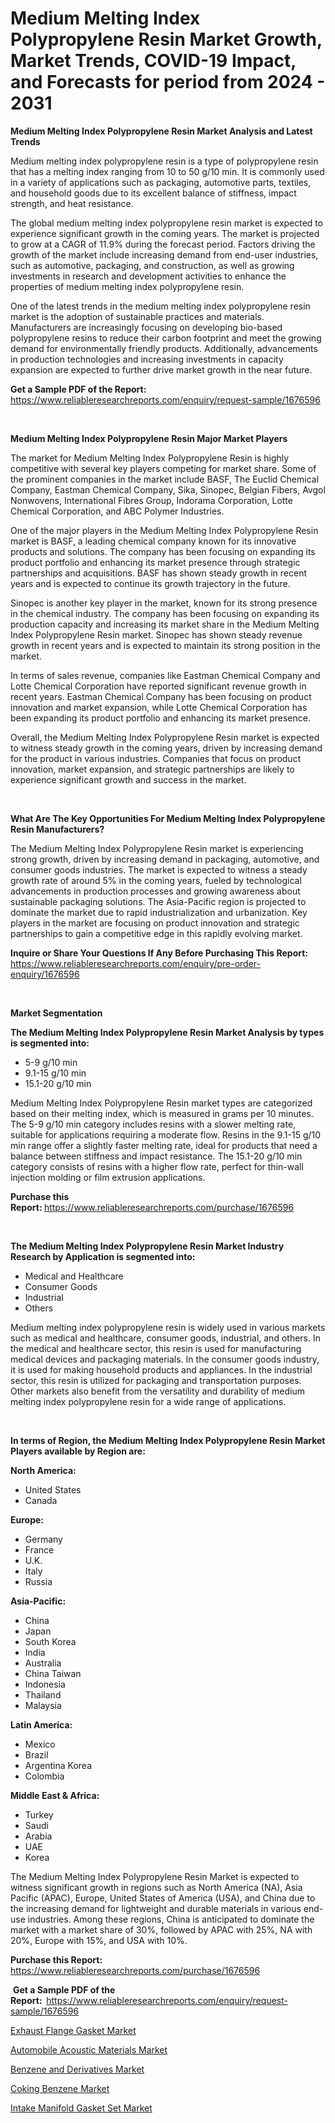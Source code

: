 <p><h1>Medium Melting Index Polypropylene Resin Market Growth, Market Trends, COVID-19 Impact, and Forecasts for period from 2024 - 2031</h1></p><p><strong>Medium Melting Index Polypropylene Resin Market Analysis and Latest Trends</strong></p>
<p><p>Medium melting index polypropylene resin is a type of polypropylene resin that has a melting index ranging from 10 to 50 g/10 min. It is commonly used in a variety of applications such as packaging, automotive parts, textiles, and household goods due to its excellent balance of stiffness, impact strength, and heat resistance.</p><p>The global medium melting index polypropylene resin market is expected to experience significant growth in the coming years. The market is projected to grow at a CAGR of 11.9% during the forecast period. Factors driving the growth of the market include increasing demand from end-user industries, such as automotive, packaging, and construction, as well as growing investments in research and development activities to enhance the properties of medium melting index polypropylene resin.</p><p>One of the latest trends in the medium melting index polypropylene resin market is the adoption of sustainable practices and materials. Manufacturers are increasingly focusing on developing bio-based polypropylene resins to reduce their carbon footprint and meet the growing demand for environmentally friendly products. Additionally, advancements in production technologies and increasing investments in capacity expansion are expected to further drive market growth in the near future.</p></p>
<p><strong>Get a Sample PDF of the Report:&nbsp;</strong> <a href="https://www.reliableresearchreports.com/enquiry/request-sample/1676596">https://www.reliableresearchreports.com/enquiry/request-sample/1676596</a></p>
<p>&nbsp;</p>
<p><strong>Medium Melting Index Polypropylene Resin Major Market Players</strong></p>
<p><p>The market for Medium Melting Index Polypropylene Resin is highly competitive with several key players competing for market share. Some of the prominent companies in the market include BASF, The Euclid Chemical Company, Eastman Chemical Company, Sika, Sinopec, Belgian Fibers, Avgol Nonwovens, International Fibres Group, Indorama Corporation, Lotte Chemical Corporation, and ABC Polymer Industries.</p><p>One of the major players in the Medium Melting Index Polypropylene Resin market is BASF, a leading chemical company known for its innovative products and solutions. The company has been focusing on expanding its product portfolio and enhancing its market presence through strategic partnerships and acquisitions. BASF has shown steady growth in recent years and is expected to continue its growth trajectory in the future.</p><p>Sinopec is another key player in the market, known for its strong presence in the chemical industry. The company has been focusing on expanding its production capacity and increasing its market share in the Medium Melting Index Polypropylene Resin market. Sinopec has shown steady revenue growth in recent years and is expected to maintain its strong position in the market.</p><p>In terms of sales revenue, companies like Eastman Chemical Company and Lotte Chemical Corporation have reported significant revenue growth in recent years. Eastman Chemical Company has been focusing on product innovation and market expansion, while Lotte Chemical Corporation has been expanding its product portfolio and enhancing its market presence.</p><p>Overall, the Medium Melting Index Polypropylene Resin market is expected to witness steady growth in the coming years, driven by increasing demand for the product in various industries. Companies that focus on product innovation, market expansion, and strategic partnerships are likely to experience significant growth and success in the market.</p></p>
<p>&nbsp;</p>
<p><strong>What Are The Key Opportunities For Medium Melting Index Polypropylene Resin Manufacturers?</strong></p>
<p><p>The Medium Melting Index Polypropylene Resin market is experiencing strong growth, driven by increasing demand in packaging, automotive, and consumer goods industries. The market is expected to witness a steady growth rate of around 5% in the coming years, fueled by technological advancements in production processes and growing awareness about sustainable packaging solutions. The Asia-Pacific region is projected to dominate the market due to rapid industrialization and urbanization. Key players in the market are focusing on product innovation and strategic partnerships to gain a competitive edge in this rapidly evolving market.</p></p>
<p><strong>Inquire or Share Your Questions If Any Before Purchasing This Report:</strong> <a href="https://www.reliableresearchreports.com/enquiry/pre-order-enquiry/1676596">https://www.reliableresearchreports.com/enquiry/pre-order-enquiry/1676596</a></p>
<p>&nbsp;</p>
<p><strong>Market Segmentation</strong></p>
<p><strong>The Medium Melting Index Polypropylene Resin Market Analysis by types is segmented into:</strong></p>
<p><ul><li>5-9 g/10 min</li><li>9.1-15 g/10 min</li><li>15.1-20 g/10 min</li></ul></p>
<p><p>Medium Melting Index Polypropylene Resin market types are categorized based on their melting index, which is measured in grams per 10 minutes. The 5-9 g/10 min category includes resins with a slower melting rate, suitable for applications requiring a moderate flow. Resins in the 9.1-15 g/10 min range offer a slightly faster melting rate, ideal for products that need a balance between stiffness and impact resistance. The 15.1-20 g/10 min category consists of resins with a higher flow rate, perfect for thin-wall injection molding or film extrusion applications.</p></p>
<p><strong>Purchase this Report:&nbsp;</strong><a href="https://www.reliableresearchreports.com/purchase/1676596">https://www.reliableresearchreports.com/purchase/1676596</a></p>
<p>&nbsp;</p>
<p><strong>The Medium Melting Index Polypropylene Resin Market Industry Research by Application is segmented into:</strong></p>
<p><ul><li>Medical and Healthcare</li><li>Consumer Goods</li><li>Industrial</li><li>Others</li></ul></p>
<p><p>Medium melting index polypropylene resin is widely used in various markets such as medical and healthcare, consumer goods, industrial, and others. In the medical and healthcare sector, this resin is used for manufacturing medical devices and packaging materials. In the consumer goods industry, it is used for making household products and appliances. In the industrial sector, this resin is utilized for packaging and transportation purposes. Other markets also benefit from the versatility and durability of medium melting index polypropylene resin for a wide range of applications.</p></p>
<p>&nbsp;</p>
<p><strong>In terms of Region, the Medium Melting Index Polypropylene Resin Market Players available by Region are:</strong></p>
<p>
    <p> <strong> North America: </strong>
        <ul>
            <li>United States</li>
            <li>Canada</li>
        </ul>
        </p> 
    <p> <strong> Europe: </strong>
        <ul>
            <li>Germany</li>
            <li>France</li>
            <li>U.K.</li>
            <li>Italy</li>
            <li>Russia</li>
        </ul>
        </p> 
    <p> <strong> Asia-Pacific: </strong>
        <ul>
            <li>China</li>
            <li>Japan</li>
            <li>South Korea</li>
            <li>India</li>
            <li>Australia</li>
            <li>China Taiwan</li>
            <li>Indonesia</li>
            <li>Thailand</li>
            <li>Malaysia</li>
        </ul>
        </p> 
    <p> <strong> Latin America: </strong>
        <ul>
            <li>Mexico</li>
            <li>Brazil</li>
            <li>Argentina Korea</li>
            <li>Colombia</li>
        </ul>
        </p> 
    <p> <strong> Middle East & Africa: </strong>
        <ul>
            <li>Turkey</li>
            <li>Saudi</li>
            <li>Arabia</li>
            <li>UAE</li>
            <li>Korea</li>
        </ul>
    </p>
    </p>
<p><p>The Medium Melting Index Polypropylene Resin Market is expected to witness significant growth in regions such as North America (NA), Asia Pacific (APAC), Europe, United States of America (USA), and China due to the increasing demand for lightweight and durable materials in various end-use industries. Among these regions, China is anticipated to dominate the market with a market share of 30%, followed by APAC with 25%, NA with 20%, Europe with 15%, and USA with 10%.</p></p>
<p><strong>Purchase this Report: </strong><a href="https://www.reliableresearchreports.com/purchase/1676596">https://www.reliableresearchreports.com/purchase/1676596</a></p>
<p>&nbsp;<strong>Get a Sample PDF of the Report:&nbsp;&nbsp;</strong><a href="https://www.reliableresearchreports.com/enquiry/request-sample/1676596">https://www.reliableresearchreports.com/enquiry/request-sample/1676596</a></p>
<p><strong></strong></p>
<p><p><a href="https://issuu.com/reportprime-2/docs/exhaust-flange-gasket-market-size-2030.pptx">Exhaust Flange Gasket Market</a></p><p><a href="https://github.com/sofayahoo2023/Market-Research-Report-List-3/blob/main/automobile-acoustic-materials-market.md">Automobile Acoustic Materials Market</a></p><p><a href="https://github.com/joannesouthgate/Market-Research-Report-List-2/blob/main/benzene-and-derivatives-market.md">Benzene and Derivatives Market</a></p><p><a href="https://github.com/wwwkeltoum/Market-Research-Report-List-2/blob/main/coking-benzene-market.md">Coking Benzene Market</a></p><p><a href="https://issuu.com/reportprime-2/docs/intake-manifold-gasket-set-market-size-2030.pptx">Intake Manifold Gasket Set Market</a></p></p>